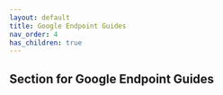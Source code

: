 ```yaml
---
layout: default
title: Google Endpoint Guides
nav_order: 4
has_children: true
---
```


## Section for Google Endpoint Guides
